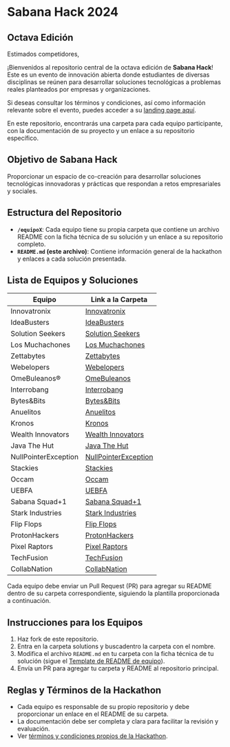 # Sabana Hack 2024  
## Octava Edición

Estimados competidores, 

¡Bienvenidos al repositorio central de la octava edición de **Sabana Hack**! Este es un evento de innovación abierta donde estudiantes de diversas disciplinas se reúnen para desarrollar soluciones tecnológicas a problemas reales planteados por empresas y organizaciones.

Si deseas consultar los términos y condiciones, así como información relevante sobre el evento, puedes acceder a su [landing page aquí](https://www.unisabana.edu.co/programas/unidades-academicas/facultad-de-ingenieria/actividades-de-apendizaje-experiencial/sabana-hack-2024/).

En este repositorio, encontrarás una carpeta para cada equipo participante, con la documentación de su proyecto y un enlace a su repositorio específico.

## Objetivo de Sabana Hack
Proporcionar un espacio de co-creación para desarrollar soluciones tecnológicas innovadoras y prácticas que respondan a retos empresariales y sociales.

## Estructura del Repositorio
- **`/equipoX`**: Cada equipo tiene su propia carpeta que contiene un archivo README con la ficha técnica de su solución y un enlace a su repositorio completo.
- **`README.md` (este archivo)**: Contiene información general de la hackathon y enlaces a cada solución presentada.

## Lista de Equipos y Soluciones
| Equipo               | Link a la Carpeta                         |
| -------------------- | ----------------------------------------- |
| Innovatronix         | [Innovatronix](./solutions/Innovatronix)         |
| IdeaBusters          | [IdeaBusters](./solutions/IdeaBusters)           |
| Solution Seekers     | [Solution Seekers](./solutions/Solution_Seekers)   |
| Los Muchachones      | [Los Muchachones](./solutions/Los_Muchachones)     |
| Zettabytes           | [Zettabytes](./solutions/Zettabytes)             |
| Webelopers           | [Webelopers](./solutions/Webelopers)             |
| OmeBuleanos®         | [OmeBuleanos](./solutions/OmeBuleanos_)           |
| Interrobang          | [Interrobang](./solutions/Interrobang)           |
| Bytes&Bits           | [Bytes&Bits](./solutions/Bytes_Bits)              |
| Anuelitos            | [Anuelitos](./solutions/Anuelitos)               |
| Kronos               | [Kronos](./solutions/Kronos)                     |
| Wealth Innovators    | [Wealth Innovators](./solutions/Wealth_Innovators)|
| Java The Hut         | [Java The Hut](./solutions/Java_The_Hut)           |
| NullPointerException | [NullPointerException](./solutions/NullPointerException) |
| Stackies             | [Stackies](./solutions/Stackies)                 |
| Occam                | [Occam](./solutions/Occam)                       |
| UEBFA                | [UEBFA](./solutions/UEBFA)                       |
| Sabana Squad+1       | [Sabana Squad+1](./solutions/Sabana_Squad_1)      |
| Stark Industries     | [Stark Industries](./solutions/Stark_industries)  |
| Flip Flops           | [Flip Flops](./solutions/Flip_Flops)              |
| ProtonHackers        | [ProtonHackers](./solutions/ProtonHackers)       |
| Pixel Raptors        | [Pixel Raptors](./solutions/Pixel_Raptors)        |
| TechFusion           | [TechFusion](./solutions/TechFusion)             |
| CollabNation         | [CollabNation](./solutions/CollabNation)         |


Cada equipo debe enviar un Pull Request (PR) para agregar su README dentro de su carpeta correspondiente, siguiendo la plantilla proporcionada a continuación.

## Instrucciones para los Equipos
1. Haz fork de este repositorio.
2. Entra en la carpeta solutions y buscadentro la carpeta con el nombre.
3. Modifica el archivo `README.md` en tu carpeta con la ficha técnica de tu solución (sigue el [Template de README de equipo](./templates/README-template.md)).
4. Envía un PR para agregar tu carpeta y README al repositorio principal.

## Reglas y Términos de la Hackathon
- Cada equipo es responsable de su propio repositorio y debe proporcionar un enlace en el README de su carpeta.
- La documentación debe ser completa y clara para facilitar la revisión y evaluación.
- Ver [términos y condiciones propios de la Hackathon](https://www.unisabana.edu.co/fileadmin/Archivos_de_usuario/Imagenes/Imagenes_Unidades_Academicas/Facultad_de_ingenieria/Sabana_Hack/T_C_Sabana_Hack_2024.pdf).

